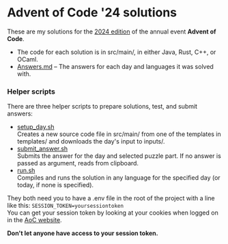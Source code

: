 
# Advent of Code '24 solutions

These are my solutions for the [2024 edition](https://adventofcode.com/2024) of the annual event **Advent of Code**.

- The code for each solution is in src/main/, in either Java, Rust, C++, or OCaml.
- [Answers.md](Answers.md) – The answers for each day and languages it was solved with.

### Helper scripts

There are three helper scripts to prepare solutions, test, and submit answers:  
- [setup_day.sh](setup_day.sh)  
  Creates a new source code file in src/main/ from one of the templates in templates/
  and downloads the day's input to inputs/.
- [submit_answer.sh](submit_answer.sh)  
  Submits the answer for the day and selected puzzle part.
  If no answer is passed as argument, reads from clipboard.
- [run.sh](run.sh)  
  Compiles and runs the solution in any language for the specified day (or today,
  if none is specified).

They both need you to have a .env file in the root of the project with a line like this: `SESSION_TOKEN=yoursessiontoken`  
You can get your session token by looking at your cookies when logged on in the [AoC website](https://adventofcode.com).

**Don't let anyone have access to your session token.**


